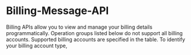 # Billing-Message-API
 Billing APIs allow you to view and manage your billing details programmatically. Operation groups listed below do not support all billing accounts. Supported billing accounts are specified in the table. To identify your billing account type,
 
 <script src="https://github.com/sanjayengineer121/Billing-Message-API/blob/main/pngwing.com%20(1).png">
